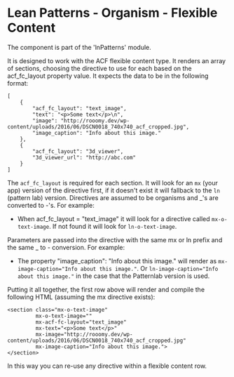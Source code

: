 # Lean Patterns - Organism - Flexible Content

The component is part of the 'lnPatterns' module.

It is designed to work with the ACF flexible content type. It renders an array of sections, choosing the directive to use for each based on the acf_fc_layout property value. It expects the data to be in the following format:

```
[
    {
        "acf_fc_layout": "text_image",
        "text": "<p>Some text</p>\n",
        "image": "http://rooomy.dev/wp-content/uploads/2016/06/DSCN0018_740x740_acf_cropped.jpg",
        "image_caption": "Info about this image."
    },
    {
        "acf_fc_layout": "3d_viewer",
        "3d_viewer_url": "http://abc.com"
    }
]
```

The `acf_fc_layout` is required for each section. It will look for an `mx` (your app) version of the directive first, if it doesn't exist it will fallback to the `ln` (pattern lab) version. Directives are assumed to be organisms and _'s are converted to -'s. For example:

- When acf_fc_layout = "text_image" it will look for a directive called `mx-o-text-image`. If not found it will look for `ln-o-text-image`. 

Parameters are passed into the directive with the same mx or ln prefix and the same _ to - conversion. For example:

- The property "image_caption": "Info about this image." will render as `mx-image-caption="Info about this image."`. Or `ln-image-caption="Info about this image."` in the case that the Patternlab version is used.

Putting it all together, the first row above will render and compile the following HTML (assuming the mx directive exists):

```
<section class="mx-o-text-image" 
         mx-o-text-image="" 
         mx-acf-fc-layout="text_image"
         mx-text="<p>Some text</p>"
         mx-image="http://rooomy.dev/wp-content/uploads/2016/06/DSCN0018_740x740_acf_cropped.jpg"
         mx-image-caption="Info about this image.">
</section>
``` 

In this way you can re-use any directive within a flexible content row.

